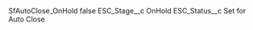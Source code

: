 <?xml version="1.0" encoding="UTF-8"?>
<CustomMetadata xmlns="http://soap.sforce.com/2006/04/metadata" xmlns:xsi="http://www.w3.org/2001/XMLSchema-instance" xmlns:xsd="http://www.w3.org/2001/XMLSchema">
    <label>SfAutoClose_OnHold</label>
    <protected>false</protected>
    <values>
        <field>ESC_Stage__c</field>
        <value xsi:type="xsd:string">OnHold</value>
    </values>
    <values>
        <field>ESC_Status__c</field>
        <value xsi:type="xsd:string">Set for Auto Close</value>
    </values>
</CustomMetadata>
